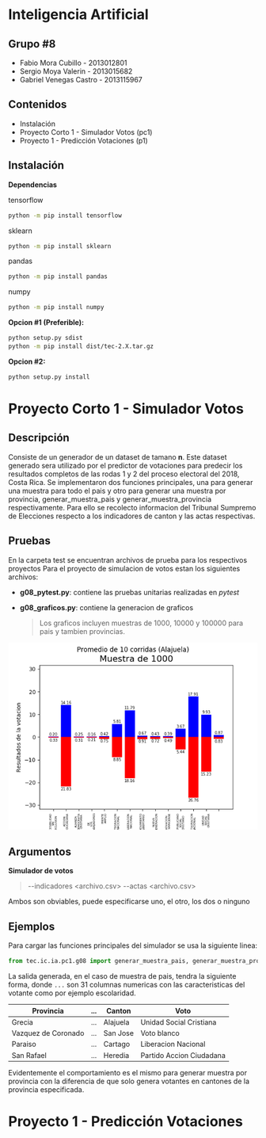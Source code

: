 Inteligencia Artificial
======

Grupo #8
------
- Fabio Mora Cubillo - 2013012801
- Sergio Moya Valerin - 2013015682
- Gabriel Venegas Castro - 2013115967

Contenidos
------
- Instalación
- Proyecto Corto 1 - Simulador Votos (pc1)
- Proyecto 1 - Predicción Votaciones (p1)

Instalación
------

**Dependencias**

tensorflow
```bash
python -m pip install tensorflow
```
sklearn
```bash
python -m pip install sklearn
```
pandas
```bash
python -m pip install pandas
```
numpy
```bash
python -m pip install numpy
```

**Opcion #1 (Preferible):**
```bash
python setup.py sdist
python -m pip install dist/tec-2.X.tar.gz
```
**Opcion #2:**
```bash
python setup.py install
```

Proyecto Corto 1 - Simulador Votos
======

Descripción
------

Consiste de un generador de un dataset de tamano **n**. Este dataset generado sera utilizado por el predictor de votaciones para predecir los resultados completos de las rodas 1 y 2 del proceso electoral del 2018, Costa Rica.
Se implementaron dos funciones principales, una para generar una muestra para todo el pais y otro para generar una muestra por provincia, generar_muestra_pais y generar_muestra_provincia respectivamente.
Para ello se recolecto informacion del Tribunal Sumpremo de Elecciones respecto a los indicadores de canton y las actas respectivas.

Pruebas
------
En la carpeta test se encuentran archivos de prueba para los respectivos proyectos
Para el proyecto de simulacion de votos estan los siguientes archivos:
- **g08_pytest.py**: contiene las pruebas unitarias realizadas en *pytest*
- **g08_graficos.py**: contiene la generacion de graficos

  > Los graficos incluyen muestras de 1000, 10000 y 100000 para pais y tambien provincias.

![Distribucion para una muestra de 1000 de Alajuela](test/pc1/graficos/Alajuela-1000.png)

Argumentos
------
**Simulador de votos**
  > --indicadores <archivo.csv>
--actas <archivo.csv>

   Ambos son obviables, puede especificarse uno, el otro, los dos o ninguno

Ejemplos
------
Para cargar las funciones principales del simulador se usa la siguiente linea:
```python
from tec.ic.ia.pc1.g08 import generar_muestra_pais, generar_muestra_provincia
```
La salida generada, en el caso de muestra de pais, tendra la siguiente forma, donde `...` son 31 columnas numericas con las caracteristicas del votante como por ejemplo escolaridad.

| Provincia | ... | Canton | Voto |
| -- | -- | -- | -- |
| Grecia | ... | Alajuela | Unidad Social Cristiana |
| Vazquez de Coronado | ...| San Jose|Voto blanco |
| Paraiso | ... | Cartago | Liberacion Nacional |
| San Rafael | ... | Heredia | Partido Accion Ciudadana |

Evidentemente el comportamiento es el mismo para generar muestra por provincia con la diferencia de que solo genera votantes en cantones de la provincia especificada.

Proyecto 1 - Predicción Votaciones
======
